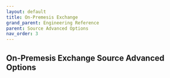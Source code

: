 ```yaml
---
layout: default
title: On-Premesis Exchange
grand_parent: Engineering Reference
parent: Source Advanced Options
nav_order: 3
---
```


## On-Premesis Exchange Source Advanced Options

